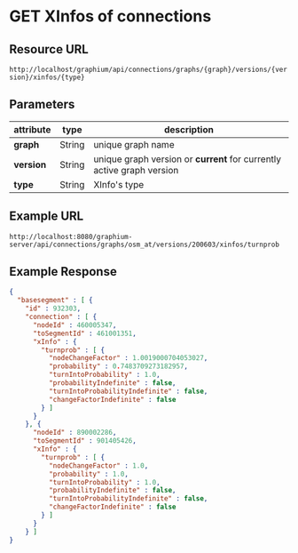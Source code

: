 # GET XInfos of connections

## Resource URL

`http://localhost/graphium/api/connections/graphs/{graph}/versions/{version}/xinfos/{type}`

## Parameters

| attribute   | type   | description                                                  |
| ----------- | ------ | ------------------------------------------------------------ |
| **graph**   | String | unique graph name                                            |
| **version** | String | unique graph version or **current** for currently active graph version |
| **type**    | String | XInfo's type                                                 |


## Example URL

`http://localhost:8080/graphium-server/api/connections/graphs/osm_at/versions/200603/xinfos/turnprob`

## Example Response

```json
{
  "basesegment" : [ {
	"id" : 932303,
	"connection" : [ {
	  "nodeId" : 460005347,
	  "toSegmentId" : 461001351,
	  "xInfo" : {
		"turnprob" : [ {
		  "nodeChangeFactor" : 1.0019000704053027,
		  "probability" : 0.7483709273182957,
		  "turnIntoProbability" : 1.0,
		  "probabilityIndefinite" : false,
		  "turnIntoProbabilityIndefinite" : false,
		  "changeFactorIndefinite" : false
		} ]
	  }
	}, {
	  "nodeId" : 890002286,
	  "toSegmentId" : 901405426,
	  "xInfo" : {
		"turnprob" : [ {
		  "nodeChangeFactor" : 1.0,
		  "probability" : 1.0,
		  "turnIntoProbability" : 1.0,
		  "probabilityIndefinite" : false,
		  "turnIntoProbabilityIndefinite" : false,
		  "changeFactorIndefinite" : false
		} ]
	  }
	} ]
}
```